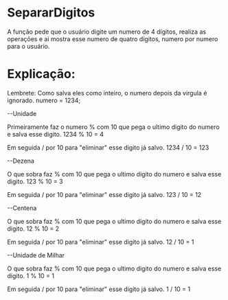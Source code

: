 # SepararDigitos
A função pede que o usuário digite um numero de 4 dígitos, realiza as operações e ai mostra esse numero de quatro dígitos, numero por numero para o usuário.

# Explicação:
Lembrete: Como salva eles como inteiro, o numero depois da virgula é ignorado.
numero = 1234;

--Unidade

Primeiramente faz o numero % com 10 que pega o ultimo digito do numero e salva esse digito.
1234 % 10 = 4

Em seguida / por 10 para "eliminar" esse digito já salvo.
1234 / 10 = 123

--Dezena

O que sobra faz % com 10 que pega o ultimo digito do numero e salva esse digito.
123 % 10 = 3

Em seguida / por 10 para "eliminar" esse digito já salvo.
123 / 10 = 12

--Centena

O que sobra faz % com 10 que pega o ultimo digito do numero e salva esse digito.
12 % 10 = 2

Em seguida / por 10 para "eliminar" esse digito já salvo.
12 / 10 = 1

--Unidade de Milhar

O que sobra faz % com 10 que pega o ultimo digito do numero e salva esse digito.
1 % 10 = 1

Em seguida / por 10 para "eliminar" esse digito já salvo.
1 / 10 = 1
